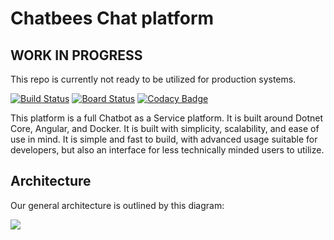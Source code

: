 # Chatbees Chat platform

## WORK IN PROGRESS

This repo is currently not ready to be utilized for production systems.

[![Build Status](https://dev.azure.com/chatbees/platform/_apis/build/status/chatbee.Platform?branchName=master)](https://dev.azure.com/chatbees/platform/_build/latest?definitionId=1&branchName=master)
[![Board Status](https://dev.azure.com/chatbees/710f8f2b-adc9-4d71-b734-e0ff0208d38d/fe83086f-f7b3-4f39-99d1-ab2803bb50db/_apis/work/boardbadge/6f062700-ce4b-4c2d-bf73-98ace4d13ff2)](https://dev.azure.com/chatbees/710f8f2b-adc9-4d71-b734-e0ff0208d38d/_boards/board/t/fe83086f-f7b3-4f39-99d1-ab2803bb50db/Microsoft.RequirementCategory/)
[![Codacy Badge](https://api.codacy.com/project/badge/Grade/ff0c2f75c8794f08a343097542c4ff7f)](https://www.codacy.com/gh/chatbee/Platform?utm_source=github.com&amp;utm_medium=referral&amp;utm_content=chatbee/Platform&amp;utm_campaign=Badge_Grade)

This platform is a full Chatbot as a Service platform. It is built around Dotnet Core, Angular, and Docker. It is built with simplicity, scalability, and ease of use in mind. It is simple and fast to build, with advanced usage suitable for developers, but also an interface for less technically minded users to utilize.

## Architecture

Our general architecture is outlined by this diagram:

![](https://i.imgur.com/l8fV6HY.png)
